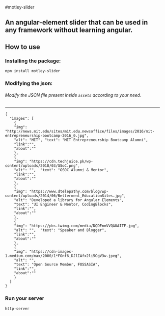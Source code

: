#motley-slider

## An angular-element slider that can be used in any framework without learning angular.

## How to use

### Installing the package:

```
npm install motley-slider
```
### Modifying the json:

######  Modify the JSON file present inside `assets` according to your need.
----

```
{
  "images": [
    {
    "img": "http://news.mit.edu/sites/mit.edu.newsoffice/files/images/2016/mit-entrepreneurship-bootcamp-2016_0.jpg",
    "alt": "MIT", "text": "MIT Entrepreneurship Bootcamp Alumni",
    "link":"",
    "about":""
    },
    {
    "img": "https://cdn.techjuice.pk/wp-content/uploads/2018/03/GSoC.png", 
    "alt": "",  "text": "GSOC Alumni & Mentor",
    "link":"", 
    "about":""
    },
    {
    "img": "https://www.dtelepathy.com/blog/wp-content/uploads/2014/06/Betterment_EducationSites.jpg", 
    "alt": "Developed a library for Angular Elements", 
    "text": "UI Engineer & Mentor, CodingBlocks",
    "link":"", 
    "about":""
    },
    {
    "img": "https://pbs.twimg.com/media/DQDEnmVVQAUAITF.jpg", 
    "alt": "",  "text": "Speaker and Blogger",
    "link":"", 
    "about":""
    },
    {
    "img": "https://cdn-images-1.medium.com/max/2000/1*FGnf6_DJlIAfx2li5OgV3w.jpeg", 
    "alt": "", 
    "text": "Open Source Member, FOSSASIA",
    "link":"",
    "about":""
    }
  ]
}

```
### Run your server

```
http-server
```